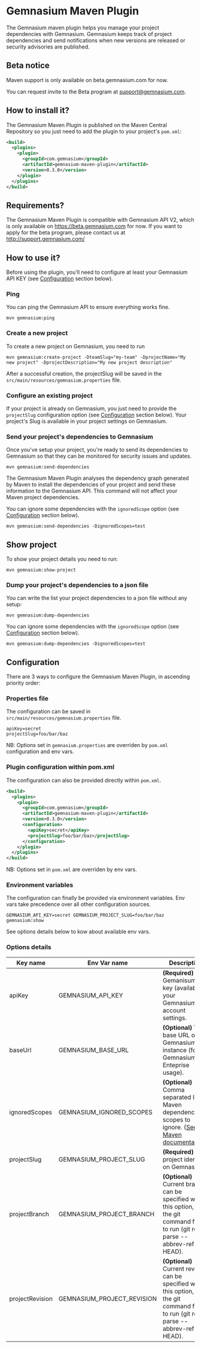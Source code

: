 # Gemnasium Maven Plugin

The Gemnasium maven plugin helps you manage your project dependencies with Gemnasium. Gemnasium keeps track of project dependencies and send notifications when new versions are released or security advisories are published.

## **Beta notice**

Maven support is only available on beta.gemnasium.com for now.

You can request invite to the Beta program at support@gemnasium.com.

## How to install it?

The Gemnasium Maven Plugin is published on the Maven Central Repository so you just need to add the plugin to your project's `pom.xml`:

```xml
<build>
  <plugins>
    <plugin>
      <groupId>com.gemnasium</groupId>
      <artifactId>gemnasium-maven-plugin</artifactId>
      <version>0.3.0</version>
    </plugin>
  </plugins>
</build>
```

## Requirements?

The Gemnasium Maven Plugin is compatible with Gemnasium API V2, which is only available on https://beta.gemnasium.com for now. If you want to apply for the beta program, please contact us at http://support.gemnasium.com/

## How to use it?

Before using the plugin, you'll need to configure at least your Gemnasium API KEY (see [Configuration](#configuration) section below).

### Ping

You can ping the Gemnasium API to ensure everything works fine.

    mvn gemnasium:ping

### Create a new project

To create a new project on Gemnasium, you need to run

    mvn gemnasium:create-project -DteamSlug="my-team" -DprojectName="My new project" -DprojectDescription="My new project description"

After a successful creation, the projectSlug will be saved in the `src/main/resources/gemnasium.properties` file.

### Configure an existing project

If your project is already on Gemnasium, you just need to provide the `projectSlug` configuration option (see [Configuration](#configuration) section below). Your project's Slug is available in your project settings on Gemnasium.

### Send your project's dependencies to Gemnasium

Once you've setup your project, you're ready to send its dependencies to Gemnasium so that they can be monitored for security issues and updates.

    mvn gemnasium:send-dependencies

The Gemnasium Maven Plugin analyses the dependency graph generated by Maven to install the dependencies of your project and send these information to the Gemnasium API. This command will not affect your Maven project dependencies.

You can ignore some dependencies with the `ignoredScope` option (see [Configuration](#configuration) section below).

    mvn gemnasium:send-dependencies -DignoredScopes=test

## Show project

To show your project details you need to run:

    mvn gemnasium:show-project

### Dump your project's dependencies to a json file

You can write the list your project dependencies to a json file without any setup:

    mvn gemnasium:dump-dependencies

You can ignore some dependencies with the `ignoredScope` option (see [Configuration](#configuration) section below).

    mvn gemnasium:dump-dependencies -DignoredScopes=test

## Configuration

There are 3 ways to configure the Gemnasium Maven Plugin, in ascending priority order:

### Properties file

The configuration can be saved in `src/main/resources/gemnasium.properties` file.

```properties
apiKey=secret
projectSlug=foo/bar/baz
```

NB: Options set in `gemnasium.properties` are overriden by `pom.xml` configuration and env vars.

### Plugin configuration within pom.xml

The configuration can also be provided directly within `pom.xml`.

```xml
<build>
  <plugins>
    <plugin>
      <groupId>com.gemnasium</groupId>
      <artifactId>gemnasium-maven-plugin</artifactId>
      <version>0.3.0</version>
      <configuration>
        <apiKey>secret</apiKey>
        <projectSlug>foo/bar/baz</projectSlug>
      </configuration>
    </plugin>
  </plugins>
</build>
```
NB: Options set in `pom.xml` are overriden by env vars.

### Environment variables

The configuration can finally be provided via environment variables. Env vars take precedence over all other configuration sources.

    GEMNASIUM_API_KEY=secret GEMNASIUM_PROJECT_SLUG=foo/bar/baz gemnasium:show

See options details below to kow about available env vars.

### Options details

Key name | Env Var name | Description
---------- | ------- | -----------
apiKey | GEMNASIUM_API_KEY | **(Required)** Your Gemanisum API key (available in your Gemnasium account settings.
baseUrl | GEMNASIUM_BASE_URL | **(Optional)** The base URL of the Gemnasium instance (for Gemnasium Enteprise usage).
ignoredScopes | GEMNASIUM_IGNORED_SCOPES | **(Optional)** Comma separated list of Maven dependency scopes to ignore. ([See Maven documentation](https://maven.apache.org/guides/introduction/introduction-to-dependency-mechanism.html#Dependency_Scope)).
projectSlug | GEMNASIUM_PROJECT_SLUG | **(Required)** The project identifier on Gemnasium.
projectBranch | GEMNASIUM_PROJECT_BRANCH | **(Optional)** Current branch can be specified with this option, if the git command fails to run (git rev-parse --abbrev-ref HEAD).
projectRevision | GEMNASIUM_PROJECT_REVISION | **(Optional)** Current revision can be specified with this option, if the git command fails to run (git rev-parse --abbrev-ref HEAD).

